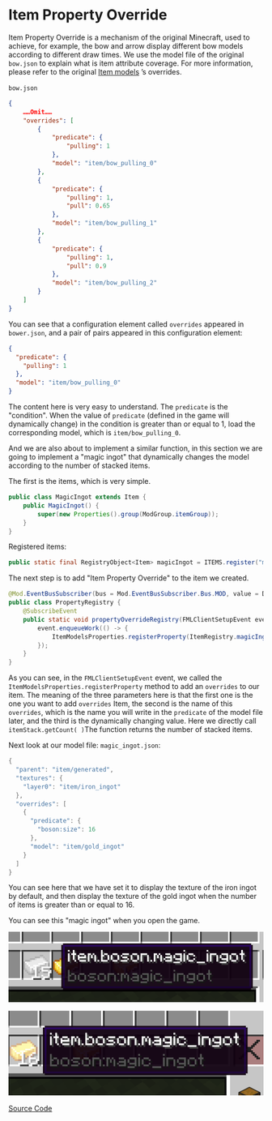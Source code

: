 # Item Property Override

Item Property Override is a mechanism of the original Minecraft, used to achieve, for example, the bow and arrow display different bow models according to different draw times. We use the model file of the original `bow.json` to explain what is item attribute coverage. For more information, please refer to the original [Item models](https://minecraft.gamepedia.com/Model#Item_models) ’s overrides.

`bow.json`

```json
{ 
    ……Omit……
    "overrides": [
        {
            "predicate": {
                "pulling": 1
            },
            "model": "item/bow_pulling_0"
        },
        {
            "predicate": {
                "pulling": 1,
                "pull": 0.65
            },
            "model": "item/bow_pulling_1"
        },
        {
            "predicate": {
                "pulling": 1,
                "pull": 0.9
            },
            "model": "item/bow_pulling_2"
        }
    ]
}
```

You can see that a configuration element called `overrides` appeared in `bower.json`, and a pair of pairs appeared in this configuration element:

```json
{
  "predicate": {
    "pulling": 1
  },
  "model": "item/bow_pulling_0"
}
```

The content here is very easy to understand. The `predicate` is the "condition". When the value of `predicate` (defined in the game will dynamically change) in the condition is greater than or equal to 1, load the corresponding model, which is `item/bow_pulling_0`.

And we are also about to implement a similar function, in this section we are going to implement a "magic ingot" that dynamically changes the model according to the number of stacked items.

The first is the items, which is very simple.

```java
public class MagicIngot extends Item {
    public MagicIngot() {
        super(new Properties().group(ModGroup.itemGroup));
    }
}
```

Registered items:

```java
public static final RegistryObject<Item> magicIngot = ITEMS.register("magic_ingot", MagicIngot::new);
```

The next step is to add "Item Property Override" to the item we created.

```java
@Mod.EventBusSubscriber(bus = Mod.EventBusSubscriber.Bus.MOD, value = Dist.CLIENT)
public class PropertyRegistry {
    @SubscribeEvent
    public static void propertyOverrideRegistry(FMLClientSetupEvent event) {
        event.enqueueWork(() -> {
            ItemModelsProperties.registerProperty(ItemRegistry.magicIngot.get(), new ResourceLocation(Utils.MOD_ID, "size"), (itemStack, clientWorld, livingEntity) -> itemStack.getCount());
        });
    }
}
```

As you can see, in the `FMLClientSetupEvent` event, we called the `ItemModelsProperties.registerProperty` method to add an `overrides` to our item. The meaning of the three parameters here is that the first one is the one you want to add `overrides` Item, the second is the name of this `overrides`, which is the name you will write in the `predicate` of the model file later, and the third is the dynamically changing value. Here we directly call `itemStack.getCount( )`The function returns the number of stacked items.

Next look at our model file: `magic_ingot.json`:

```java
{
  "parent": "item/generated",
  "textures": {
    "layer0": "item/iron_ingot"
  },
  "overrides": [
    {
      "predicate": {
        "boson:size": 16
      },
      "model": "item/gold_ingot"
    }
  ]
}
```

You can see here that we have set it to display the texture of the iron ingot by default, and then display the texture of the gold ingot when the number of items is greater than or equal to 16.

You can see this "magic ingot" when you open the game.

![image-20201009195911814](item-property-override.assets/image-20201009195911814.png)

![image-20201009195924247](item-property-override.assets/image-20201009195924247.png)

[Source Code](https://github.com/FledgeXu/BosonSourceCode/tree/master/src/main/java/com/tutorial/boson/item_property_overrides)
